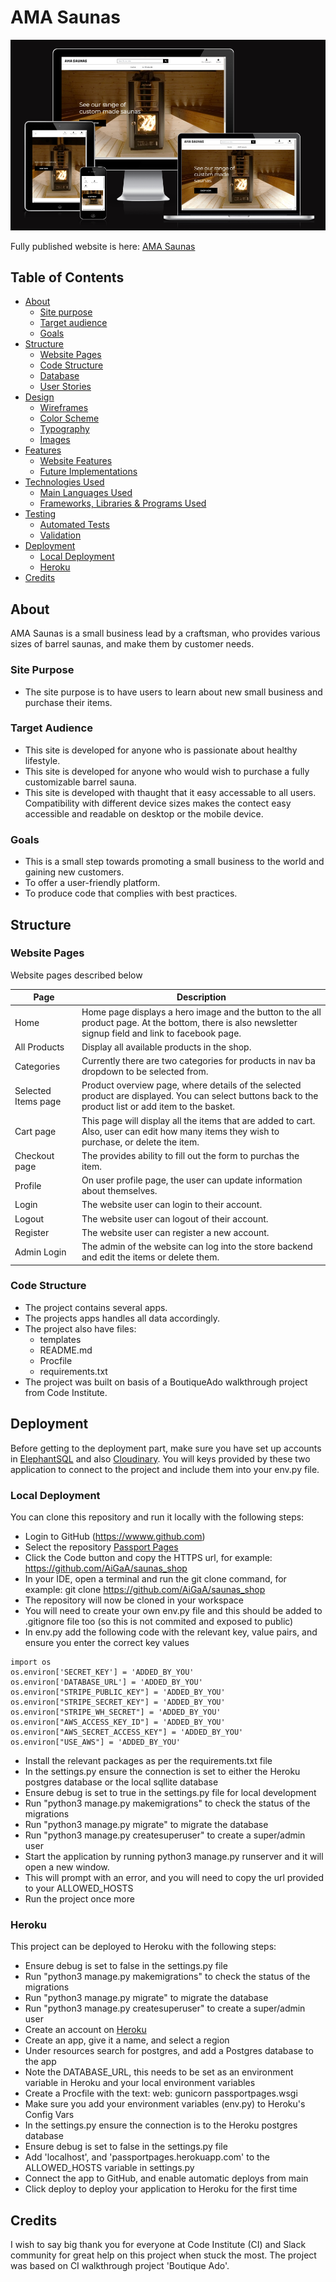 # AMA Saunas

![alt text](/assets/docs/wireframes/shop-final-img.PNG "Image of the website appearance on different screen sizes")  

Fully published website is here: [AMA Saunas](https://saunas-shop-22fabe13bf89.herokuapp.com/)

## Table of Contents
- [About](#about)
    - [Site purpose](#site-purpose)
    - [Target audience](#target-audience)
    - [Goals](#goals)
- [Structure](#structure)
    - [Website Pages](#website-pages)
    - [Code Structure](#code-structure)
    - [Database](#database)
    - [User Stories](#user-stories)
- [Design](#design)
    - [Wireframes](#wireframes)
    - [Color Scheme](#color-scheme)
    - [Typography](#typography)
    - [Images](#images)
- [Features](#features)
    - [Website Features](#website-features)
    - [Future Implementations](#future-implementations)
- [Technologies Used](#technologies-used)
    - [Main Languages Used](#languages)
    - [Frameworks, Libraries & Programs Used](#frameworks)
- [Testing](#testing)
    - [Automated Tests](#automated-tests)
    - [Validation](#validation)
- [Deployment](#deployment)
    - [Local Deployment](#local-deployment)
    - [Heroku](#heroku)
- [Credits](#credits)


## About <a name="about"></a>

AMA Saunas is a small business lead by a craftsman, who provides various sizes of barrel saunas, and make them by customer needs.

### Site Purpose <a name="site-purpose"></a>
- The site purpose is to have users to learn about new small business and purchase their items.

### Target Audience <a name="target-audience"></a>
- This site is developed for anyone who is passionate about healthy lifestyle. 
- This site is developed for anyone who would wish to purchase a fully customizable barrel sauna. 
- This site is developed with thaught that it easy accessable to all users. Compatibility with different device sizes makes the contect easy accessible and readable on desktop or the mobile device.


### Goals <a name="goals"></a>
- This is a small step towards promoting a small business to the world and gaining new customers.
- To offer a user-friendly platform.
- To produce code that complies with best practices.


## Structure <a name="structure"></a>
### Website Pages <a name="website-pages"></a>
Website pages described below

| Page | Description |
| --- | --- |
| Home | Home page displays a hero image and the button to the all product page. At the bottom, there is also newsletter signup field and link to facebook page. |
| All Products | Display all available products in the shop. |
| Categories | Currently there are two categories for products in nav ba dropdown to be selected from. |
| Selected Items page | Product overview page, where details of the selected product are displayed. You can select buttons back to the product list or add item to the basket. |
| Cart page | This page will display all the items that are added to cart. Also, user can edit how many items they wish to purchase, or delete the item. |
| Checkout page | The provides ability to fill out the form to purchas the item. |
| Profile | On user profile page, the user can update information about themselves. |
| Login | The website user can login to their account. |
| Logout | The website user can logout of their account. |
| Register | The website user can register a new account. |
| Admin Login | The admin of the website can log into the store backend and edit the items or delete them. |


### Code Structure <a name="code-structure"></a>
- The project contains several apps. 
- The projects apps handles all data accordingly.
- The project also have files: 
    - templates
    - README.md
    - Procfile
    - requirements.txt
- The project was built on basis of a BoutiqueAdo walkthrough project from Code Institute.



## Deployment  <a name="deployment"></a>

Before getting to the deployment part, make sure you have set up accounts in [ElephantSQL](https://www.elephantsql.com/) and also [Cloudinary](https://cloudinary.com/).
You will keys provided by these two application to connect to the project and include them into your env.py file. 

### Local Deployment <a name="local-deployment"></a>

You can clone this repository and run it locally with the following steps:

- Login to GitHub (https://wwww.github.com)
- Select the repository [Passport Pages](https://github.com/AiGaA/saunas_shop)
- Click the Code button and copy the HTTPS url, for example: https://github.com/AiGaA/saunas_shop
- In your IDE, open a terminal and run the git clone command, for example: git clone https://github.com/AiGaA/saunas_shop
- The repository will now be cloned in your workspace
- You will need to create your own env.py file and this should be added to .gitignore file too (so this is not commited and exposed to public) 
- In env.py add the following code with the relevant key, value pairs, and ensure you enter the correct key values

```
import os
os.environ['SECRET_KEY'] = 'ADDED_BY_YOU'
os.environ['DATABASE_URL'] = 'ADDED_BY_YOU'
os.environ["STRIPE_PUBLIC_KEY"] = 'ADDED_BY_YOU'
os.environ["STRIPE_SECRET_KEY"] = 'ADDED_BY_YOU'
os.environ["STRIPE_WH_SECRET"] = 'ADDED_BY_YOU'
os.environ["AWS_ACCESS_KEY_ID"] = 'ADDED_BY_YOU'
os.environ["AWS_SECRET_ACCESS_KEY"] = 'ADDED_BY_YOU'
os.environ["USE_AWS"] = 'ADDED_BY_YOU'
```

- Install the relevant packages as per the requirements.txt file
- In the settings.py ensure the connection is set to either the Heroku postgres database or the local sqllite database
- Ensure debug is set to true in the settings.py file for local development
- Run "python3 manage.py makemigrations" to check the status of the migrations
- Run "python3 manage.py migrate" to migrate the database
- Run "python3 manage.py createsuperuser" to create a super/admin user
- Start the application by running python3 manage.py runserver and it will open a new window. 
- This will prompt with an error, and you will need to copy the url provided to your ALLOWED_HOSTS
- Run the project once more


### Heroku <a name="heroku"></a>

This project can be deployed to Heroku with the following steps:

- Ensure debug is set to false in the settings.py file
- Run "python3 manage.py makemigrations" to check the status of the migrations
- Run "python3 manage.py migrate" to migrate the database
- Run "python3 manage.py createsuperuser" to create a super/admin user
- Create an account on [Heroku](https://www.heroku.com/)
- Create an app, give it a name, and select a region
- Under resources search for postgres, and add a Postgres database to the app
- Note the DATABASE_URL, this needs to be set as an environment variable in Heroku and your local environment variables
- Create a Procfile with the text: web: gunicorn passportpages.wsgi
- Make sure you add your environment variables (env.py) to Heroku's Config Vars
- In the settings.py ensure the connection is to the Heroku postgres database
- Ensure debug is set to false in the settings.py file
- Add 'localhost', and 'passportpages.herokuapp.com' to the ALLOWED_HOSTS variable in settings.py
- Connect the app to GitHub, and enable automatic deploys from main
- Click deploy to deploy your application to Heroku for the first time

## Credits  <a name="credits"></a>

I wish to say big thank you for everyone at Code Institute (CI) and Slack community for great help on this project when stuck the most. 
The project was based on CI walkthrough project 'Boutique Ado'.

